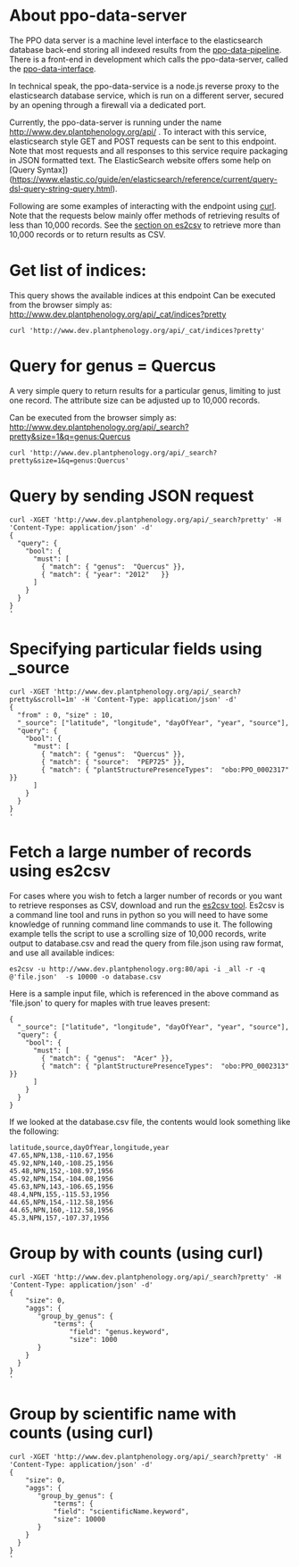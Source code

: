 # About ppo-data-server

The PPO data server is a machine level interface to the elasticsearch database back-end storing all indexed results
from the [ppo-data-pipeline](https://github.com/biocodellc/ppo-data-pipeline).  There is a front-end in development
which calls the ppo-data-server, called the [ppo-data-interface](https://github.com/biocodellc/ppo-data-interface).

In technical speak, the ppo-data-service is a node.js reverse proxy to the elasticsearch database service, which is run
on a different server, secured by an opening through a firewall via a dedicated port.

Currently, the ppo-data-server is running under the name http://www.dev.plantphenology.org/api/ .
To interact with this service, elasticsearch style GET and POST requests can be sent to this endpoint. 
Note that most requests and all responses to this service require packaging in JSON formatted text.  The ElasticSearch website offers some help on [Query Syntax])(https://www.elastic.co/guide/en/elasticsearch/reference/current/query-dsl-query-string-query.html).

Following are some examples of interacting with the endpoint using [curl](https://curl.haxx.se/).   Note that the requests below mainly offer methods of retrieving results of less than 10,000 records.   See the [section on es2csv](https://github.com/biocodellc/ppo-data-server#fetch-a-large-number-of-records-using-es2csv) to retrieve more than 10,000 records or to return results as CSV.

# Get list of indices:
This query shows the available indices at this endpoint
Can be executed from the browser simply as: http://www.dev.plantphenology.org/api/_cat/indices?pretty
```
curl 'http://www.dev.plantphenology.org/api/_cat/indices?pretty'
```

# Query for genus = Quercus
A very simple query to return results for a particular genus, limiting to just one record.
The attribute size can be adjusted up to 10,000 records.

Can be executed from the browser simply as: http://www.dev.plantphenology.org/api/_search?pretty&size=1&q=genus:Quercus
```
curl 'http://www.dev.plantphenology.org/api/_search?pretty&size=1&q=genus:Quercus'
```

# Query by sending JSON request
```
curl -XGET 'http://www.dev.plantphenology.org/api/_search?pretty' -H 'Content-Type: application/json' -d'
{
  "query": {
    "bool": {
      "must": [
        { "match": { "genus":  "Quercus" }},
        { "match": { "year": "2012"   }}
      ]
    }
  }
}
'
```

# Specifying particular fields using _source
```
curl -XGET 'http://www.dev.plantphenology.org/api/_search?pretty&scroll=1m' -H 'Content-Type: application/json' -d'
{
  "from" : 0, "size" : 10,
  "_source": ["latitude", "longitude", "dayOfYear", "year", "source"],
  "query": {
    "bool": {
      "must": [
        { "match": { "genus":  "Quercus" }},
        { "match": { "source":  "PEP725" }},
        { "match": { "plantStructurePresenceTypes":  "obo:PPO_0002317" }}
      ]
    }
  }
}
'
```

# Fetch a large number of records using es2csv

For cases where you wish to fetch a larger number of records or you want to retrieve responses as CSV, download and run the [es2csv tool](https://github.com/taraslayshchuk/es2csv).  Es2csv is a command line tool and runs in python so you will need to have some knowledge of running command line commands to use it.  The following example tells the script to use a scrolling size of 10,000 records, 
write output to database.csv and read the query from file.json using raw format, and use all available indices:
```
es2csv -u http://www.dev.plantphenology.org:80/api -i _all -r -q @'file.json'  -s 10000 -o database.csv
```

Here is a sample input file, which is referenced in the above command as 'file.json' to query for maples with  true leaves present:

```
{
  "_source": ["latitude", "longitude", "dayOfYear", "year", "source"],
  "query": {
    "bool": {
      "must": [
        { "match": { "genus":  "Acer" }},
        { "match": { "plantStructurePresenceTypes":  "obo:PPO_0002313" }}
      ]
    }
  }
}
```

If we looked at the database.csv file, the contents would look something like the following:

```
latitude,source,dayOfYear,longitude,year
47.65,NPN,138,-110.67,1956
45.92,NPN,140,-108.25,1956
45.48,NPN,152,-108.97,1956
45.92,NPN,154,-104.08,1956
45.63,NPN,143,-106.65,1956
48.4,NPN,155,-115.53,1956
44.65,NPN,154,-112.58,1956
44.65,NPN,160,-112.58,1956
45.3,NPN,157,-107.37,1956
```

# Group by with counts (using curl)
```
curl -XGET 'http://www.dev.plantphenology.org/api/_search?pretty' -H 'Content-Type: application/json' -d'
{
    "size": 0,
    "aggs": {
       "group_by_genus": {
           "terms": {
               "field": "genus.keyword",
               "size": 1000
       }
    }
  }
}
'
```

# Group by scientific name with counts (using curl)
```
curl -XGET 'http://www.dev.plantphenology.org/api/_search?pretty' -H 'Content-Type: application/json' -d'
{
    "size": 0,
    "aggs": {
       "group_by_genus": {
           "terms": {
	       "field": "scientificName.keyword",
	       "size": 10000
       }
    }
  }
}
'
```
